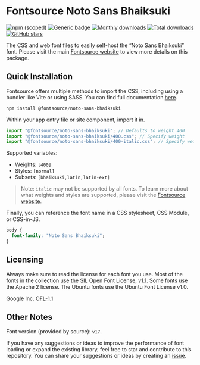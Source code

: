 # Fontsource Noto Sans Bhaiksuki

[![npm (scoped)](https://img.shields.io/npm/v/@fontsource/noto-sans-bhaiksuki?color=brightgreen)](https://www.npmjs.com/package/@fontsource/noto-sans-bhaiksuki) [![Generic badge](https://img.shields.io/badge/fontsource-passing-brightgreen)](https://github.com/fontsource/fontsource) [![Monthly downloads](https://badgen.net/npm/dm/@fontsource/noto-sans-bhaiksuki)](https://github.com/fontsource/fontsource) [![Total downloads](https://badgen.net/npm/dt/@fontsource/noto-sans-bhaiksuki)](https://github.com/fontsource/fontsource) [![GitHub stars](https://img.shields.io/github/stars/fontsource/fontsource.svg?style=social&label=Star)](https://github.com/fontsource/fontsource/stargazers)

The CSS and web font files to easily self-host the “Noto Sans Bhaiksuki” font. Please visit the main [Fontsource website](https://fontsource.org/fonts/noto-sans-bhaiksuki) to view more details on this package.

## Quick Installation

Fontsource offers multiple methods to import the CSS, including using a bundler like Vite or using SASS. You can find full documentation [here](https://fontsource.org/docs/getting-started/introduction).

```javascript
npm install @fontsource/noto-sans-bhaiksuki
```

Within your app entry file or site component, import it in.

```javascript
import "@fontsource/noto-sans-bhaiksuki"; // Defaults to weight 400
import "@fontsource/noto-sans-bhaiksuki/400.css"; // Specify weight
import "@fontsource/noto-sans-bhaiksuki/400-italic.css"; // Specify weight and style
```

Supported variables:
- Weights: `[400]`
- Styles: `[normal]`
- Subsets: `[bhaiksuki,latin,latin-ext]`

> Note: `italic` may not be supported by all fonts. To learn more about what weights and styles are supported, please visit the [Fontsource website](https://fontsource.org/fonts/noto-sans-bhaiksuki).

Finally, you can reference the font name in a CSS stylesheet, CSS Module, or CSS-in-JS.

```css
body {
  font-family: "Noto Sans Bhaiksuki";
}
```

## Licensing
Always make sure to read the license for each font you use. Most of the fonts in the collection use the SIL Open Font License, v1.1. Some fonts use the Apache 2 license. The Ubuntu fonts use the Ubuntu Font License v1.0.

Google Inc.
[OFL-1.1](http://scripts.sil.org/OFL)

## Other Notes
Font version (provided by source): `v17`.

If you have any suggestions or ideas to improve the performance of font loading or expand the existing library, feel free to star and contribute to this repository. You can share your suggestions or ideas by creating an [issue](https://github.com/fontsource/fontsource/issues).